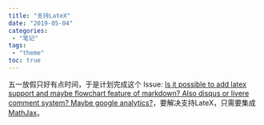 ```yaml
---
title: "支持LateX"
date: "2019-05-04"
categories:
 - "笔记"
tags:
 - "theme"
toc: true
---
```


五一放假只好有点时间，于是计划完成这个 Issue: [Is it possible to add latex support and maybe flowchart feature of markdown? Also disqus or livere comment system? Maybe google analytics?](https://github.com/xtfly/hugo-theme-next/issues/8)，要解决支持LateX，只需要集成[MathJax](https://github.com/mathjax/MathJax)。
<!--more>

# 如何集成

在主题`layouts/partials/script.html` 增加如下，采用了cloudflare的CDN，国内可能稍慢些。

```
<script type="text/x-mathjax-config">
  MathJax.Hub.Config({
    extensions: ["tex2jax.js"],
    jax: ["input/TeX", "output/HTML-CSS"],
    tex2jax: {
      inlineMath: [ ['$','$'] ],
      displayMath: [ ['$$','$$'] ],
      processEscapes: true
    },
    "HTML-CSS": { fonts: ["TeX"] }
  });
</script>
<script src='https://cdnjs.cloudflare.com/ajax/libs/mathjax/2.7.5/MathJax.js?config=TeX-AMS-MML_HTMLorMML' async></script>
```

加上 `TeX-AMS-MML_HTMLorMML` 使得我们可以支持Tex和MathML公式，表示如果浏览器支持MathML解析，那么就使用它，否则会使用HTML-with-CSS来显示数学公式。

# 如何使用

 LaTeX 格式的公式使用主要有两种形式：

  - 包含在段落之中，见上面的inlineMath配置，采用以 `$...$` 引用
  - 独立于其他文字，见上面的displayMath配置，采用以 `$$...$$` 引用


## 样例

### 段落行内显示

```
 When $ a \ne 0 $, there are two solutions to $ax^2 + bx + c = 0$ and they are
```

将会生成

When $ a \ne 0 $, there are two solutions to $ax^2 + bx + c = 0$ and they are


### 独立段落显示

```
 $$ x = {-b \pm \sqrt{b^2-4ac} \over 2a}. $$

 $$ |AB| = \sqrt{(x_1-x_2)^2 + (y_1-y_2)^2} $$
```

将会生成

  $$ x = {-b \pm \sqrt{b^2-4ac} \over 2a}. $$

  $$ |AB| = \sqrt{(x_1-x_2)^2 + (y_1-y_2)^2} $$

